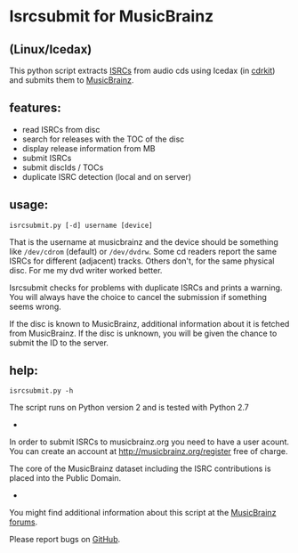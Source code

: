 Isrcsubmit for MusicBrainz
==========================
(Linux/Icedax)
---

This python script extracts
[ISRCs](http://en.wikipedia.org/wiki/International_Standard_Recording_Code)
from audio cds using Icedax (in [cdrkit](http://en.wikipedia.org/wiki/Cdrkit))
and submits them to [MusicBrainz](http://musicbrainz.org).

features:
--------

* read ISRCs from disc
* search for releases with the TOC of the disc
* display release information from MB
* submit ISRCs
* submit discIds / TOCs
* duplicate ISRC detection (local and on server)


usage:
-----

    isrcsubmit.py [-d] username [device]

That is the username at musicbrainz and the device should be something like
`/dev/cdrom` (default) or `/dev/dvdrw`.
Some cd readers report the same ISRCs for different (adjacent) tracks.
Others don't, for the same physical disc.
For me my dvd writer worked better.

Isrcsubmit checks for problems with duplicate ISRCs and prints a warning.
You will always have the choice to cancel the submission if something
seems wrong.

If the disc is known to MusicBrainz, additional information about it
is fetched from MusicBrainz.
If the disc is unknown, you will be given the chance to submit the ID
to the server.


help:
-----

    isrcsubmit.py -h


The script runs on Python version 2 and is tested with Python 2.7

-

In order to submit ISRCs to musicbrainz.org you need to have a user acount.
You can create an account at http://musicbrainz.org/register free of charge.

The core of the MusicBrainz dataset including the ISRC contributions is placed
into the Public Domain.

-

You might find additional information about this script at the
[MusicBrainz forums](http://forums.musicbrainz.org/viewtopic.php?id=1908).

Please report bugs on
[GitHub](https://github.com/JonnyJD/musicbrainz-isrcsubmit).
